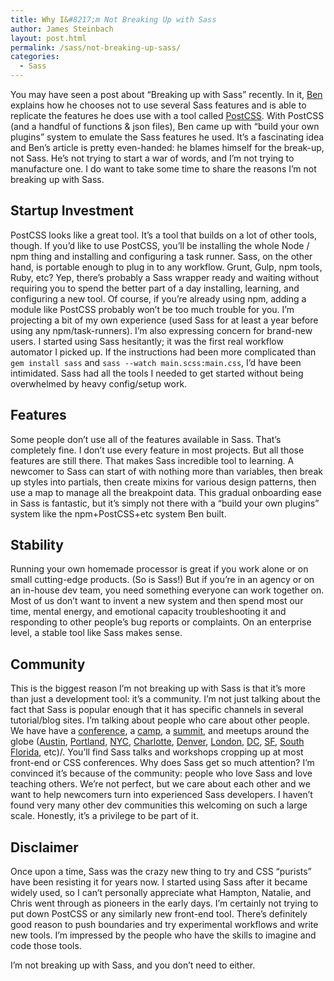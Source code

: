 ```yaml
---
title: Why I&#8217;m Not Breaking Up with Sass
author: James Steinbach
layout: post.html
permalink: /sass/not-breaking-up-sass/
categories:
  - Sass
---
```


You may have seen a post about &#8220;Breaking up with Sass&#8221; recently. In it, [Ben](http://benfrain.com/breaking-up-with-sass-postcss/) explains how he chooses not to use several Sass features and is able to replicate the features he does use with a tool called [PostCSS](https://github.com/postcss/postcss). With PostCSS (and a handful of functions & json files), Ben came up with &#8220;build your own plugins&#8221; system to emulate the Sass features he used. It&#8217;s a fascinating idea and Ben&#8217;s article is pretty even-handed: he blames himself for the break-up, not Sass. He&#8217;s not trying to start a war of words, and I&#8217;m not trying to manufacture one. I do want to take some time to share the reasons I&#8217;m not breaking up with Sass.

## Startup Investment

PostCSS looks like a great tool. It&#8217;s a tool that builds on a lot of other tools, though. If you&#8217;d like to use PostCSS, you&#8217;ll be installing the whole Node / npm thing and installing and configuring a task runner. Sass, on the other hand, is portable enough to plug in to any workflow. Grunt, Gulp, npm tools, Ruby, etc? Yep, there&#8217;s probably a Sass wrapper ready and waiting  without requiring you to spend the better part of a day installing, learning, and configuring a new tool. Of course, if you&#8217;re already using npm, adding a module like PostCSS probably won&#8217;t be too much trouble for you. I&#8217;m projecting a bit of my own experience (used Sass for at least a year before using any npm/task-runners). I&#8217;m also expressing concern for brand-new users. I started using Sass hesitantly; it was the first real workflow automator I picked up. If the instructions had been more complicated than `gem install sass` and `sass --watch main.scss:main.css`, I&#8217;d have been intimidated. Sass had all the tools I needed to get started without being overwhelmed by heavy config/setup work.

## Features

Some people don&#8217;t use all of the features available in Sass. That&#8217;s completely fine. I don&#8217;t use every feature in most projects. But all those features are still there. That makes Sass incredible tool to learning. A newcomer to Sass can start of with nothing more than variables, then break up styles into partials, then create mixins for various design patterns, then use a map to manage all the breakpoint data. This gradual onboarding ease in Sass is fantastic, but it&#8217;s simply not there with a &#8220;build your own plugins&#8221; system like the npm+PostCSS+etc system Ben built.

## Stability

Running your own homemade processor is great if you work alone or on small cutting-edge products. (So is Sass!) But if you&#8217;re in an agency or on an in-house dev team, you need something everyone can work together on. Most of us don&#8217;t want to invent a new system and then spend most our time, mental energy, and emotional capacity troubleshooting it and responding to other people&#8217;s bug reports or complaints. On an enterprise level, a stable tool like Sass makes sense.

## Community

This is the biggest reason I&#8217;m not breaking up with Sass is that it&#8217;s more than just a development tool: it&#8217;s a community. I&#8217;m not just talking about the fact that Sass is popular enough that it has specific channels in several tutorial/blog sites. I&#8217;m talking about people who care about other people. We have have a [conference](http://sassconf.com/), a [camp](http://campsass.com/), a [summit](http://environmentsforhumans.com/2014/sass-summit/), and meetups around the globe ([Austin](http://atxsass.com/), [Portland](http://www.meetup.com/pdxSass/), [NYC](http://www.meetup.com/gothamsass/), [Charlotte](http://cltsass.com), [Denver](http://www.meetup.com/Sass-Hack-Denver/), [London](https://twitter.com/ldn_sass), [DC](http://sassydc.github.io/), [SF](http://thesassway.com/news/sass-meetup-sf-aug-17-2011), [South Florida](https://nvite.com/SouthFlorida/abc), etc)/. You&#8217;ll find Sass talks and workshops cropping up at most front-end or CSS conferences. Why does Sass get so much attention? I&#8217;m convinced it&#8217;s because of the community: people who love Sass and love teaching others. We&#8217;re not perfect, but we care about each other and we want to help newcomers turn into experienced Sass developers. I haven&#8217;t found very many other dev communities this welcoming on such a large scale. Honestly, it&#8217;s a privilege to be part of it.

## Disclaimer

Once upon a time, Sass was the crazy new thing to try and CSS &#8220;purists&#8221; have been resisting it for years now. I started using Sass after it became widely used, so I can&#8217;t personally appreciate what Hampton, Natalie, and Chris went through as pioneers in the early days. I&#8217;m certainly not trying to put down PostCSS or any similarly new front-end tool. There&#8217;s definitely good reason to push boundaries and try experimental workflows and write new tools. I&#8217;m impressed by the people who have the skills to imagine and code those tools.

I&#8217;m not breaking up with Sass, and you don&#8217;t need to either.
